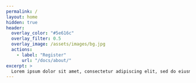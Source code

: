 ```yaml
---
permalink: /
layout: home
hidden: true
header:
  overlay_color: "#5e616c"
  overlay_filter: 0.5
  overlay_image: /assets/images/bg.jpg
  actions:
    - label: "Register"
      url: "/docs/about/"
excerpt: >
  Lorem ipsum dolor sit amet, consectetur adipiscing elit, sed do eiusmod tempor incididunt ut.
---
```

